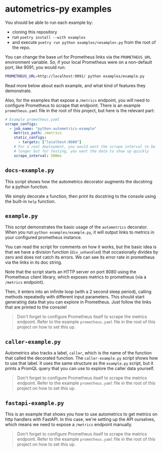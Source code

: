 # autometrics-py examples

You should be able to run each example by:

- cloning this repository
- run `poetry install --with examples`
- and execute `poetry run python examples/<example>.py` from the root of the repo.

You can change the base url for Prometheus links via the `PROMETHEUS_URL` environment variable. So, if your local Prometheus were on a non-default port, like 9091, you would run:

```sh
PROMETHEUS_URL=http://localhost:9091/ python examples/example.py
```

Read more below about each example, and what kind of features they demonstrate.

Also, for the examples that expose a `/metrics` endpoint, you will need to configure Prometheus to scrape that endpoint. There is an example `prometheus.yaml` file in the root of this project, but here is the relevant part:

```yaml
# Example prometheus.yaml
scrape_configs:
  - job_name: "python-autometrics-example"
    metrics_path: /metrics
    static_configs:
      - targets: ["localhost:8080"]
    # For a real deployment, you would want the scrape interval to be
    # longer but for testing, you want the data to show up quickly
    scrape_interval: 500ms
```

## `docs-example.py`

This script shows how the autometrics decorator augments the docstring for a python function.

We simply decorate a function, then print its docstring to the console using the built-in `help` function.

## `example.py`

This script demonstrates the basic usage of the `autometrics` decorator. When you run `python examples/example.py`, it will output links to metrics in your configured prometheus instance.

You can read the script for comments on how it works, but the basic idea is that we have a division function (`div_unhandled`) that occasionally divides by zero and does not catch its errors. We can see its error rate in prometheus via the links in its doc string.

Note that the script starts an HTTP server on port 8080 using the Prometheus client library, which exposes metrics to prometheus (via a `/metrics` endpoint).

Then, it enters into an infinite loop (with a 2 second sleep period), calling methods repeatedly with different input parameters. This should start generating data that you can explore in Prometheus. Just follow the links that are printed to the console!

> Don't forget to configure Prometheus itself to scrape the metrics endpoint. Refer to the example `prometheus.yaml` file in the root of this project on how to set this up.

## `caller-example.py`

Autometrics also tracks a label, `caller`, which is the name of the function that called the decorated function. The `caller-example.py` script shows how to use that label. It uses the same structure as the `example.py` script, but it prints a PromQL query that you can use to explore the caller data yourself.

> Don't forget to configure Prometheus itself to scrape the metrics endpoint. Refer to the example `prometheus.yaml` file in the root of this project on how to set this up.

## `fastapi-example.py`

This is an example that shows you how to use autometrics to get metrics on http handlers with FastAPI. In this case, we're setting up the API ourselves, which means we need to expose a `/metrics` endpoint manually.

> Don't forget to configure Prometheus itself to scrape the metrics endpoint. Refer to the example `prometheus.yaml` file in the root of this project on how to set this up.
